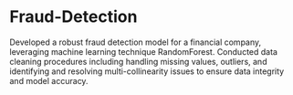 # Fraud-Detection
Developed a robust fraud detection model for a financial company, leveraging machine learning technique RandomForest.
Conducted data cleaning procedures including handling missing values, outliers, and identifying and resolving multi-collinearity issues to ensure data integrity and model accuracy.
